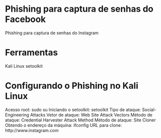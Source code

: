 # Phishing para captura de senhas do Facebook
Phishing para captura de senhas do Instagram

<h1>Ferramentas</h1>
Kali Linux
setoolkit

<h1>Configurando o Phishing no Kali Linux</h1>
Acesso root: sudo su
Iniciando o setoolkit: setoolkit
Tipo de ataque: Social-Engineering Attacks
Vetor de ataque: Web Site Attack Vectors
Método de ataque: Credential Harvester Attack Method 
Método de ataque: Site Cloner
Obtendo o endereço da máquina: ifconfig
URL para clone: http://www.instagram.com
